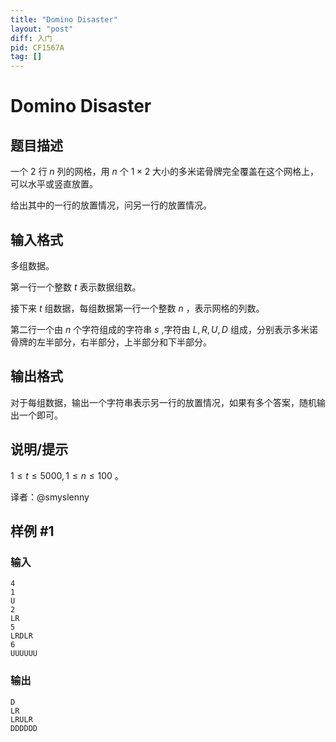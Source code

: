 ```yaml
---
title: "Domino Disaster"
layout: "post"
diff: 入门
pid: CF1567A
tag: []
---
```


# Domino Disaster

## 题目描述

一个 $2$ 行 $n$ 列的网格，用 $n$ 个 $1\times2$ 大小的多米诺骨牌完全覆盖在这个网格上，可以水平或竖直放置。

给出其中的一行的放置情况，问另一行的放置情况。

## 输入格式

多组数据。

第一行一个整数 $t$ 表示数据组数。

接下来 $t$ 组数据，每组数据第一行一个整数 $n$ ，表示网格的列数。

第二行一个由 $n$ 个字符组成的字符串 $s$ ,字符由 $L,R,U,D$ 组成，分别表示多米诺骨牌的左半部分，右半部分，上半部分和下半部分。

## 输出格式

对于每组数据，输出一个字符串表示另一行的放置情况，如果有多个答案，随机输出一个即可。

## 说明/提示

$1\leq t \leq 5000,1\leq n\leq 100$ 。



译者：@smyslenny

## 样例 #1

### 输入

```
4
1
U
2
LR
5
LRDLR
6
UUUUUU
```

### 输出

```
D
LR
LRULR
DDDDDD
```

